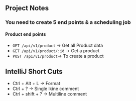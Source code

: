 ## Project Notes
### You need to create 5 end points & a scheduling job
#### Product end points
- `GET /api/v1/product` -> Get all Product data
- `GET /api/v1/product/:id` -> Get a product
- `POST /ap1/v1/product`-> To create a product





## IntelliJ Short Cuts
- Ctrl + Alt + L -> Format
- Ctrl + ? -> Single lkine comment
- Ctrl + shift + ? -> Multiline comment